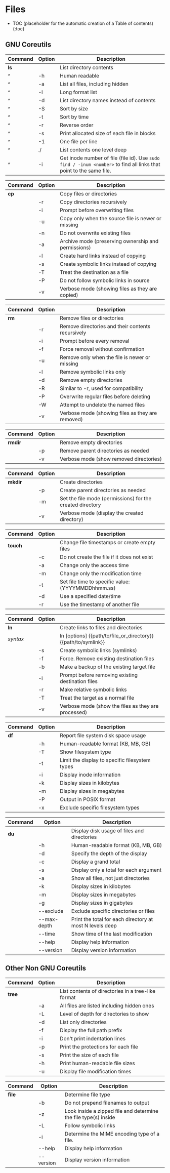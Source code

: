 # Files

* TOC (placeholder for the automatic creation of a Table of contents)
{:toc}

## GNU Coreutils

| Command | Option | Description                                       |
|---------|--------|---------------------------------------------------|
| **ls**  |        | List directory contents                           |
| ^       | -h     | Human readable                                    | 
| ^       | -a     | List all files, including hidden                  | 
| ^       | -l     | Long format list                                  | 
| ^       | -d     | List directory names instead of contents          | 
| ^       | -S     | Sort by size                                      |
| ^       | -t     | Sort by time                                      |
| ^       | -r     | Reverse order                                     |
| ^       | -s     | Print allocated size of each file in blocks       |
| ^       | -1     | One file per line                                 |
| ^       | ./     | List contents one level deep                      |
| ^       | -i     | Get inode number of file (file id). Use `sudo find / -inum <number>` to find all links that point to the same file.|

| Command | Option | Description                                       |
|---------|--------|---------------------------------------------------|
| **cp**  |        | Copy files or directories                         |
|         | -r     | Copy directories recursively                       | 
|         | -i     | Prompt before overwriting files                    | 
|         | -u     | Copy only when the source file is newer or missing| 
|         | -n     | Do not overwrite existing files                    | 
|         | -a     | Archive mode (preserving ownership and permissions)| 
|         | -l     | Create hard links instead of copying               | 
|         | -s     | Create symbolic links instead of copying           | 
|         | -T     | Treat the destination as a file                     |
|         | -P     | Do not follow symbolic links in source              |
|         | -v     | Verbose mode (showing files as they are copied)    | 

| Command | Option | Description                                       |
|---------|--------|---------------------------------------------------|
| **rm**  |        | Remove files or directories                       |
|         | -r     | Remove directories and their contents recursively | 
|         | -i     | Prompt before every removal                        | 
|         | -f     | Force removal without confirmation                 | 
|         | -u     | Remove only when the file is newer or missing      | 
|         | -l     | Remove symbolic links only                         | 
|         | -d     | Remove empty directories                           | 
|         | -R     | Similar to -r, used for compatibility               |
|         | -P     | Overwrite regular files before deleting             |
|         | -W     | Attempt to undelete the named files                 |
|         | -v     | Verbose mode (showing files as they are removed)   | 

| Command | Option  | Description                                       |
|---------|---------|---------------------------------------------------|
| **rmdir**|         | Remove empty directories                         |
|         | -p      | Remove parent directories as needed              | 
|         | -v      | Verbose mode (show removed directories)          | 

| Command | Option  | Description                                       |
|---------|---------|---------------------------------------------------|
| **mkdir** |        | Create directories                                |
|         | -p      | Create parent directories as needed               | 
|         | -m      | Set the file mode (permissions) for the created directory | 
|         | -v      | Verbose mode (display the created directory)       | 

| Command | Option  | Description                                       |
|---------|---------|---------------------------------------------------|
| **touch**|         | Change file timestamps or create empty files     |
|         | -c      | Do not create the file if it does not exist      | 
|         | -a      | Change only the access time                      | 
|         | -m      | Change only the modification time                  | 
|         | -t      | Set file time to specific value: (YYYYMMDDhhmm.ss) |
|         | -d      | Use a specified date/time                         | 
|         | -r      | Use the timestamp of another file                | 

| Command | Option  | Description                                       |
|---------|---------|---------------------------------------------------|
| **ln**  |         | Create links to files and directories             |
| *syntax*|         | ln [options] {{path/to/file_or_directory}} {{path/to/symlink}}      |
|         | -s      | Create symbolic links (symlinks)                  | 
|         | -f      | Force. Remove existing destination files          | 
|         | -b      | Make a backup of the existing target file         | 
|         | -i      | Prompt before removing existing destination files | 
|         | -r      | Make relative symbolic links                      | 
|         | -T      | Treat the target as a normal file                  | 
|         | -v      | Verbose mode (show the files as they are processed)| 

| Command | Option  | Description                                       |
|---------|---------|---------------------------------------------------|
| **df**  |         | Report file system  disk space usage              |
|         | -h      | Human-readable format (KB, MB, GB)               | 
|         | -T      | Show filesystem type                              | 
|         | -t      | Limit the display to specific filesystem types   | 
|         | -i      | Display inode information                         | 
|         | -k      | Display sizes in kilobytes                        | 
|         | -m      | Display sizes in megabytes                        | 
|         | -P      | Output in POSIX format                            | 
|         | -x      | Exclude specific filesystem types                | 

| Command | Option  | Description                                       |
|---------|---------|---------------------------------------------------|
| **du**  |         | Display disk usage of files and directories      |
|         | -h      | Human-readable format (KB, MB, GB)               | 
|         | -d      | Specify the depth of the display                 | 
|         | -c      | Display a grand total                             | 
|         | -s      | Display only a total for each argument           | 
|         | -a      | Show all files, not just directories             | 
|         | -k      | Display sizes in kilobytes                        | 
|         | -m      | Display sizes in megabytes                        | 
|         | -g      | Display sizes in gigabytes                        | 
|         | --exclude | Exclude specific directories or files            | 
|         | --max-depth | Print the total for each directory at most N levels deep | 
|         | --time  | Show time of the last modification                | 
|         | --help  | Display help information                           | 
|         | --version| Display version information                        |


## Other Non GNU Coreutils

| Command | Option  | Description                                       |
|---------|---------|---------------------------------------------------|
| **tree**|         | List contents of directories in a tree-like format|
|         | -a      | All files are listed including hidden ones        | 
|         | -L      | Level of depth for directories to show             | 
|         | -d      | List only directories                             | 
|         | -f      | Display the full path prefix                      | 
|         | -i      | Don't print indentation lines                      | 
|         | -p      | Print the protections for each file                | 
|         | -s      | Print the size of each file                        | 
|         | -h      | Print human-readable file sizes                    | 
|         | -u      | Display file modification times                    | 

| Command | Option  | Description                                       |
|---------|---------|---------------------------------------------------|
| **file**|         | Determine file type                               |
|         | -b      | Do not prepend filenames to output               | 
|         | -z      | Look inside a zipped file and determine the file type(s) inside  | 
|         | -L      | Follow symbolic links                             | 
|         | -i      | Determine the MIME encoding type of a file.       |
|         | --help  | Display help information                           | 
|         | --version| Display version information                        |

